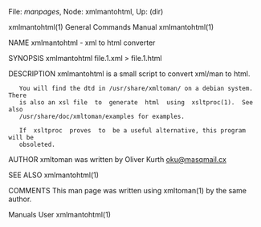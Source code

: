 File: *manpages*,  Node: xmlmantohtml,  Up: (dir)

xmlmantohtml(1)             General Commands Manual            xmlmantohtml(1)



NAME
       xmlmantohtml - xml to html converter

SYNOPSIS
       xmlmantohtml file.1.xml > file.1.html

DESCRIPTION
       xmlmantohtml is a small script to convert xml/man to html.

       You will find the dtd in /usr/share/xmltoman/ on a debian system. There
       is also an xsl file  to  generate  html  using  xsltproc(1).  See  also
       /usr/share/doc/xmltoman/examples for examples.

       If  xsltproc  proves  to  be a useful alternative, this program will be
       obsoleted.

AUTHOR
       xmltoman was written by Oliver Kurth <oku@masqmail.cx>

SEE ALSO
       xmlmantohtml(1)

COMMENTS
       This man page was written using xmltoman(1) by the same author.



Manuals                              User                      xmlmantohtml(1)
